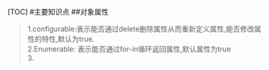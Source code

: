 [TOC]
#主要知识点
##对象属性
>1.configurable:表示能否通过delete删除属性从而重新定义属性,能否修改属性的特性,默认为true.   
>2.Enumerable: 表示能否通过for-in循环返回属性,默认属性为true   
>3.
